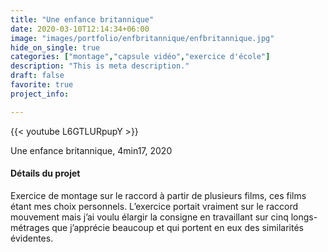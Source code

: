 ```yaml
---
title: "Une enfance britannique"
date: 2020-03-10T12:14:34+06:00
image: "images/portfolio/enfbritannique/enfbritannique.jpg"
hide_on_single: true
categories: ["montage","capsule vidéo","exercice d'école"]
description: "This is meta description."
draft: false
favorite: true
project_info:

---
```


{{< youtube L6GTLURpupY >}}

Une enfance britannique, 4min17, 2020


#### Détails du projet

Exercice de montage sur le raccord à partir de plusieurs films, ces films étant mes choix personnels. L’exercice portait vraiment sur le raccord mouvement mais j’ai voulu élargir la consigne en travaillant sur cinq longs-métrages que j’apprécie beaucoup et qui portent en eux des similarités évidentes.